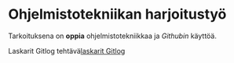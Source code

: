 # Ohjelmistotekniikan harjoitustyö

Tarkoituksena on __oppia__ ohjelmistotekniikkaa ja _Githubin_ käyttöä.


Laskarit Gitlog tehtävä[laskarit Gitlog](https://github.com/JanneKarki/ot-harjoitustyo/blob/main/laskarit/viikko1/gitlock.txt)
